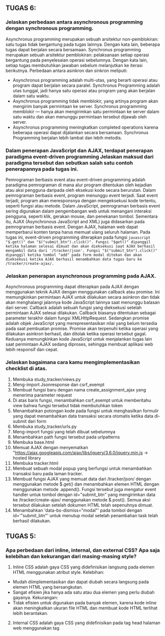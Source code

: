 ## TUGAS 6:
### Jelaskan perbedaan antara asynchronous programming dengan synchronous programming.
Asynchronus programming merupakan sebuah arsitektur non-pemblokiran: satu tugas tidak bergantung pada tugas lainnya. Dengan kata lain, beberapa tugas dapat berjalan secara bersamaan. Synchronus programming merupakan sebuah arsitektur pemblokiran: pelaksanaan setiap operasi bergantung pada penyelesaian operasi sebelumnya. Dengan kata lain, setiap tugas membutuhkan jawaban sebelum melanjutkan ke iterasi berikutnya.
Perbedaan antara asinkron dan sinkron meliputi:

- Asynchronus programming adalah multi-utas, yang berarti operasi atau program dapat berjalan secara paralel. Synchronus Programming adalah utas tunggal, jadi hanya satu operasi atau program yang akan berjalan dalam satu waktu.
- Asynchronus programming tidak memblokir, yang artinya program akan mengirim banyak permintaan ke server. Synchronus programming memblokir — hanya akan mengirimkan satu permintaan ke server dalam satu waktu dan akan menunggu permintaan tersebut dijawab oleh server.
- Asynchronus programming meningkatkan completed operations karena beberapa operasi dapat dijalankan secara bersamaan. Synchronus Programming berjalan lebih lambat dan lebih metodis.

### Dalam penerapan JavaScript dan AJAX, terdapat penerapan paradigma event-driven programming Jelaskan maksud dari paradigma tersebut dan sebutkan salah satu contoh penerapannya pada tugas ini.
Pemrograman berbasis event atau event-driven programming adalah paradigma pemrograman di mana alur program ditentukan oleh kejadian atau aksi pengguna daripada oleh eksekusi kode secara berurutan. Dalam pemrograman berbasis event, program menunggu event terjadi. Saat event terjadi, program akan meresponsnya dengan mengeksekusi kode tertentu, seperti fungsi atau metode.
Dalam JavaScript, pemrograman berbasis event sering digunakan dalam pengembangan web untuk menangani interaksi pengguna, seperti klik, gerakan mouse, dan penekanan tombol. Sementara itu, AJAX (Asynchronous JavaScript and XML) juga didasarkan pada pemrograman berbasis event. Dengan AJAX, halaman web dapat memperbarui konten tanpa harus memuat ulang seluruh halaman.
Pada tugas ini, event-driven programming diterapkan pada fungsi ```javascript "$.get()" dan "$("submit_btn").click()". Fungsi "$get()" dipanggil ketika halaman selesai dimuat dan akan dieksekusi saat AJAX berhasil mengambil data dari '/tracker/json'. Fungsi "$("submit_btn").click()" dipanggil ketika tombol "add" pada form modal ditekan dan akan dieksekusi ketika AJAX berhasil menambahkan data tugas baru ke /tracker/create-ajax/. ```

### Jelaskan penerapan asynchronous programming pada AJAX.
Asynchronous programming dapat diterapkan pada AJAX dengan menggunakan teknik AJAX dengan menggunakan callback atau promise. Ini memungkinkan permintaan AJAX untuk dilakukan secara asinkron dan tidak akan menghalangi jalannya kode JavaScript lainnya saat menunggu balasan dari server. Callback adalah sebuah fungsi yang dieksekusi setelah permintaan AJAX selesai dilakukan. Callback biasanya ditentukan sebagai parameter terakhir dalam fungsi XMLHttpRequest. Sedangkan promise adalah objek JavaScript yang merepresentasikan nilai yang belum tersedia pada saat pembuatan promise. Promise akan terpenuhi ketika operasi yang dilakukan asinkron berhasil, dan ditolak ketika operasi tersebut gagal. Keduanya memungkinkan kode JavaScript untuk menjalankan tugas lain saat permintaan AJAX sedang diproses, sehingga membuat aplikasi web lebih responsif dan cepat.

### Jelaskan bagaimana cara kamu mengimplementasikan checklist di atas.
1. Membuka study_tracker/views.py
2. Meng-import Jsonresponse dan csrf_exempt
3. Membuat fungsi baru dengan nama create_assignment_ajax yang menerima parameter request
4. Di atas baris fungsi, menambahkan csrf_exempt untuk memberitahu view bahwa fungsi tersebut tidak membutuhkan token
5. Menambahkan potongan kode pada fungsi untuk menghasilkan formulir yang dapat menambahkan data transaksi secara otomatis ketika data di-submit dari form
6. Membuka study_tracker/urls.py
7. Meng-import fungsi yang telah dibuat sebelumnya
8. Menambahkan path fungsi tersebut pada urlpatterns
9. Membuka base.html
10. Memuat AJAX dengan menyematkan "https://ajax.googleapis.com/ajax/libs/jquery/3.6.0/jquery.min.js -> hosted library
11. Membuka tracker.html
12. Membuat sebuah modal popup yang berfungsi untuk menambahkan transaksi baru pada laman tracker.
13. Membuat fungsi AJAX yang memuat data dari /tracker/json/ dengan menggunakan metode $.get() dan menambahkan elemen HTML dengan menggunakan metode .append(). Fungsi tersebut juga mengatur event handler untuk tombol dengan id="submit_btn" yang mengirimkan data ke /tracker/create-ajax/ menggunakan metode $.post(). Semua aksi tersebut dilakukan setelah dokumen HTML telah sepenuhnya dimuat.
13. Menambahkan 'data-bs-dismiss="modal"' pada tombol dengan id='"submit_btn"' untuk menutup modal setelah penambahan task telah berhasil dilakukan.

## TUGAS 5:
### Apa perbedaan dari inline, internal, dan external CSS? Apa saja kelebihan dan kekurangan dari masing-masing style?
1. Inline CSS adalah gaya CSS yang didefinisikan langsung pada elemen HTML menggunakan atribut style.
Kelebihan:
- Mudah diimplementasikan dan dapat diubah secara langsung pada elemen HTML yang bersangkutan.
- Sangat efisien jika hanya ada satu atau dua elemen yang perlu diubah gayanya.
Kekurangan:
- Tidak efisien untuk digunakan pada banyak elemen, karena kode inline akan meningkatkan ukuran file HTML dan membuat kode HTML terlihat lebih berantakan.

2. Internal CSS adalah gaya CSS yang didefinisikan pada tag head halaman web menggunakan tag <style>.
Kelebihan:
- Mudah diimplementasikan dan dikelola dalam satu halaman web.
- Dapat digunakan pada beberapa elemen pada halaman web.
Kekurangan:
- Tidak efisien jika digunakan pada banyak halaman web, karena kode CSS harus didefinisikan di setiap halaman web secara manual.

3. External CSS adalah gaya CSS yang didefinisikan dalam file terpisah dan dihubungkan dengan halaman web menggunakan tag <link>.
Kelebihan: 
- Efisien untuk digunakan pada banyak halaman web, karena kode CSS hanya perlu didefinisikan sekali dan dapat digunakan pada semua halaman web.
- Mudah dikelola dan dapat diubah dengan mudah.
Kekurangan:
- Memerlukan waktu lebih lama untuk memuat file CSS eksternal, terutama jika file tersebut besar.

### Jelaskan tag HTML5 yang kamu ketahui.
1. <input> merupakan tag yang menentukan bidang input tempat pengguna dapat memasukkan data.
2. <br> merupakan tag yang menyisipkan satu jeda baris.
3. <div> merupakan tag yang mendefinisikan divisi atau bagian dalam dokumen HTML.

### Jelaskan tipe-tipe CSS selector yang kamu ketahui.
1. Element Selector, yakni selector yang memilih elemen HTML berdasarkan nama tag-nya (elemen).
2. Class Selector, yakni selector yang memilih elemen HTML berdasarkan nilai atribut class-nya. Dalam HTML, class digunakan untuk memberi nama kelas tertentu pada satu atau beberapa elemen. 
3. ID Selector, yakni selector yang memilih elemen HTML berdasarkan nilai atribut id-nya. Dalam HTML, id digunakan untuk memberi identitas unik pada satu elemen.

### Jelaskan bagaimana cara kamu mengimplementasikan checklist di atas.
- Halaman login
1. Membuat divisi dengan kelas "container-fluid" dan memasukkan table login
2. Membuat inline CSS dengan class selector "login" untuk mengatur maksimal panjang, margin, dan font
3. Membuat divisi dengan kelas "login" persis di bawah divisi "container-fluid"
4. Membuat inline CSS dengan class selector "center" untuk mengatur letak text & margin persis di tengah
5. Mengimplementasikan selector "center" pada header dan table
6. Membuat inline CSS dengan class selector "margin-top" untuk mengatur margin atas
7. Mengimplementasikan selector "margin-top" pada tiap <td>
8. Membuat inline CSS dengan class selector "btn" untuk mengatur panjang tombol
9. Mengimplementasikan selector "btn" pada button
- Halaman Register: Kurang lebih sama dengan halaman login
- Halaman Add: 
10. Menambahkan navbar yang sama dengan halaman tracker
11. Membuat divisi dengan kelas "container-fluid" dan memasukkan elemen-lemen input
11. Membuat inline CSS dengan class selector "navbar-brand" untuk mengatur letak navbar brand persis di tengah dan mengimplementasikannya
12. Membuat inline CSS dengan class selector "add" untuk mengatur container "add"
13. Membuat inline CSS dengan class selector "input" untuk mengubah bidang input menjadi transparan dan mengimplementasikannya
14. Membuat inline CSS dengan class selector "label" untuk mengatur margin kanan dari tiap label
15. Membuat inline CSS dengan class selector "background" untuk mengatur warna latar belakang dari container
16. Membuat inline CSS dengan class selector "save" untuk mengatur panjang tombol "save"
17. Membuat inline CSS dengan class selector "center" untuk mengatur letak text & margin persis di tengah dan mengimplementasikannya
- Cards
18. Meng-import JsonResponse dan csrf_exempt pada views.py untuk menampilkan cards pada data json yang telah didapatkan, dan memimplementasikan keamanan pada form create_assignment
19. Membuat fungsi create_assignment_ajax untuk mengimplementasikan create_assignment, menyimpan data tersebut, dan menampilkannya, dengan menggunakan ajax
20. Melalukan routing fungsi baru pada urls.py
21. Menambahkan "script" dan kode js ajax pada tracker.html untuk menampilkan data dalam bentuk cards dan menampilkan modal tambah transaksi

## TUGAS 4:
### Apa kegunaan {% csrf_token %} pada elemen form? Apa yang terjadi apabila tidak ada potongan kode tersebut pada elemen form?
Pada elemen form, {% csrf_token %} berfungsi untuk membuat dan meng-input token keamanan  CSRF (Cross-Site Request Forgery) ke dalam form HTML. Token keamanan CSRF tersebut bertujuan untuk mencegah serangan CSRF: jenis serangan web dalam bentuk manipulasi tindakan pengguna terautentikasi tanpa sepengetahuan atau persetujuannya.
Django akan menolak permintaan POST yang dikirimkan oleh pengguna apabila form tidak terdapat {% csrf_token %}. Alasannya, pada setiap permintaan POST yang diterima, eksistensi token CSRF akan diperiksa oleh Django, secara default. Django akan menganggap permintaan tersebut tidak valid dan menolak untuk memprosesnya, apabila token tidak ada atau tidak cocok.

### Apakah kita dapat membuat elemen form secara manual (tanpa menggunakan generator seperti {{ form.as_table }})? Jelaskan secara gambaran besar bagaimana cara membuat form secara manual.
Kita dapat membuat elemen form secara manual. Caranya, kita perlu membuat sebuah class form di dalam file forms.py, mengatur field-field dan argumen-argumen untuk setiap field, mengimport form tersebut ke dalam view, dan menampilkan form di dalam template dengan tag-tag yang sesuai.

### Jelaskan proses alur data dari submisi yang dilakukan oleh pengguna melalui HTML form, penyimpanan data pada database, hingga munculnya data yang telah disimpan pada template HTML.
1. Pengguna mengisi HTML form yang telah disediakan oleh website, dan menekan tombol submit.
2. Browser mengirimkan data form tersebut ke server melalui HTTP POST request.
3. Server menerima request tersebut dan menjalankan view yang telah diatur untuk form tersebut.
4. View melakukan validasi data form untuk memastikan bahwa data yang dimasukkan pengguna sesuai dengan aturan yang telah ditentukan. Jika terdapat kesalahan, view akan menampilkan kembali form dengan pesan error yang sesuai.
5. Jika data form valid, view akan menyimpan data tersebut ke dalam database dengan menggunakan model yang telah diatur sebelumnya.
6. Setelah data berhasil disimpan ke dalam database, view akan meredirect pengguna ke halaman sukses atau menampilkan data yang telah disimpan pada halaman yang sesuai.
7. Pada halaman yang sesuai, view akan menampilkan data yang telah disimpan pada template HTML dengan menggunakan tag-tag yang sesuai seperti `{% for %}` atau `{{ }}`.

### Jelaskan bagaimana cara kamu mengimplementasikan checklist di atas.
1. Membuka study_tracker/views.py
2. Menambahkan import redirect, UserCreationForm, dan messages
3. Membuat fungsi bernama register yang menerima parameter request, yang berisi kode untuk menghasilkan formulir registrasi secara otomatis {{ UserCreationForm(request.POST) }} dan menghasilkan akun pengguna ketika data di-submit dari form {{ form.save() }}
4. Membuat file register.html pada folder study_tracker/templates untuk membuat halaman register
5. Membuat form dengan generator {{ form.as_table }}
6. Membuka study_tracker/urls.py
7. Mengimpor fungsi register dan menambahkan path-nya pada urls.py

8. Membuka study_tracker/views.py
9. Menambahkan import authenticate dan login
10. Membuat fungsi bernama login_user yang menerima parameter request, yang berisi kode untuk mengautentikasi pengguna yang ingin login
11. Membuat file login.html pada folder study_tracker/templates untuk membuat halaman login
12. Membuka study_tracker/urls.py
13. Mengimpor fungsi login_user dan menambahkan path-nya pada urls.py
14. Memoodifikasi variable name pada context dalam fungsi show_tracker yang berada pada study_tracker/views.py menjadi {{'name': request.user.username}} agar dapat menampilkan nama sesuai pengguna yang logged in.

15. Membuka study_tracker/views.py
16. Menambahkan import logout
17. Membuat fungsi bernama logout_user yang menerima parameter request, yang berisi kode untuk melakukan mekanisme logout
18. Membuka study_tracker/templates/assignment_list.html 
19. Menambahkan kode pada assignment_list.html untuk menambah tombol logout
20. Membuka study_tracker/urls.py
21. Mengimpor fungsi logout_user dan menambahkan path-nya pada urls.py

22. Membuka study_tracker/views.py
23. Menambahkan import login_required
24. Menambahkan kode {{ @login_required(login_url='/money_tracker/login/') }} di atas fungsi show_tracker agar halaman money tracker hanya dapat diakses oleh pengguna yang sudah login (terautentikasi).


## TUGAS 3:
### Apakah kita dapat menginput data selain melalui form? Namun mengapa form dapat dikatakan lebih baik daripada menggunakan cara tersebut?

Ya, kita dapat menginput data selain melalui form, seperti menggunakan django built-in shell atau django admin. Namun, menggunakan form dapat dikatakan lebih baik daripada cara lainnya karena form dapat digunakan untuk menentukan aturan validasi untuk setiap fields, memastikan bahwa data yang dimasukkan oleh pengguna valid sebelum disimpan ke database. Hal ini dapat membantu mencegah kesalahan dan meningkatkan kualitas data secara keseluruhan. Selain itu, form juga dapat dikustomisasi untuk memenuhi persyaratan tertentu dan dapat diperluas untuk menyertakan fungsionalitas tambahan seperti aturan validasi kustom, widget, dan input masks.

### Jelaskan perbedaan antara JSON, XML, dan HTML!

- JSON adalah format pertukaran data yang ringan dan sepenuhnya language-independent. JSON berbasis 
JavaScipt dan mudah dimengerti dan di-generate. Format JSON mirip dengan maps pada Java.

- XML merupakan mark-up language yang dirancang untuk membawa data. XML mendefinisikan seperangkat aturan untuk mengkodekan dokumen dalam format yang dapat dibaca oleh manusia dan mesin. Perbedaan yang cukup terlihat antara XML dan JSON adalah XML merupakan mark-up language yang menggunakan struktur tag untuk merepresentasikan data

- HTML merupakan markup language yang digunakan untuk menampilkan data, bukan membawa data seperti JSON dan XML.

source: https://www.geeksforgeeks.org/difference-between-json-and-xml/, https://www.geeksforgeeks.org/html-vs-xml/ 

### Jelaskan mengapa kita memerlukan data delivery dalam pengimplementasian sebuah platform.

Pengiriman data adalah aspek penting dari implementasi platform karena beberapa alasan:
1. Data delivery memastikan bahwa data tersedia saat dibutuhkan, dan pengguna dapat mengaksesnya dengan mudah dan efisien, terlepas dari lokasi atau perangkat yang mereka gunakan.
2. Data delivery membantu memastikan bahwa data diproses dan dikirimkan secara real-time untuk mendukung operasi bisnis yang penting.
3. Data delivery dapat mengoptimalkan pemanfaatan sumber daya dengan memastikan bahwa data dikirimkan hanya pada saat dibutuhkan, sehingga menghasilkan kinerja yang lebih baik dan penghematan biaya.
4. Data delivery dapat meningkatkan keamanan data dengan menyediakan protokol transfer dan penyimpanan data yang aman
5. Data delivery dapat memastikan bahwa platform dapat menangani lalu lintas data yang semakin meningkat tanpa mengorbankan kinerja atau pengalaman pengguna.

### Jelaskan bagaimana cara kamu mengimplementasikan checklist di atas.

1. Menjalankan virtual environment
2. Membuat file baru pada folder study_tracker dengan nama forms.py untuk membuat struktur form yang dapat menerima data transaksi baru.
3. Membuka file views.py yang ada pada folder study_tracker dan menambahkan import HttpResponseRedirect, TransactionRecordForm, dan reverse.
4. Membuat fungsi baru dengan nama create_assignment pada file views.py yang menerima parameter request, yang digunakan untuk menghasilkan formulir yang dapat menambahkan data transaksi secara otomatis ketika data di-submit dari form.
5. Membuat berkas HTML baru dengan nama create_assignment.html pada folder study_tracker/templates.
6. Membuka urls.py yang ada pada folder study_tracker dan import fungsi create_assignment, lalu menambahkan path url ke dalam urlpatterns untuk mengakses fungsi create_assignment
7. Membuka tracker.html lalu menambahkan button tambah transaksi baru

8. Membuka views.py yang ada pada folder study_tracker dan membuat fungsi show_xml dan show_json yang menerima parameter request
9. Menambahkan import HttpResponse dan Serializer pada bagian views.py paling atas.
10. Membuat sebuah variabel di dalam fungsi show_xml dan show_json yang menyimpan hasil query dari seluruh data yang ada pada Assignment.
11. Menambahkan return function berupa HttpResponse yang berisi parameter data hasil query yang sudah diserialisasi menjadi XML dan JSON dan parameter content_type="application/xml" (untuk format xml) dan parameter content_type="application/json" (untuk format json)
12. Membuka urls.py yang ada pada folder study_tracker dan import fungsi show_xml & show_json.
13. Menambahka path url ke dalam urlpatterns untuk mengakses kedua fungsi yang sudah diimpor sebelumnya.

14. Membuka views.py yang ada pada folder money_tracker dan membuat sebuah fungsi show_xml_by_id dan show_json_by_id yang menerima parameter request dan ID.
15. Membuat sebuah variabel di dalam fungsi tersebut yang menyimpan hasil query dari data dengan ID tertentu yang ada pada Assignment.
16. Menambahkan return function berupa HttpResponse yang berisi parameter data hasil query yang sudah diserialisasi menjadi JSON atau XML dan parameter content_type dengan value "application/xml" (untuk format XML) atau "application/json" (untuk format JSON).
17. Membuka urls.py yang ada pada folder study_tracker dan impor fungsi show_xml_by_id dan show_json_by_id.
18. Menambahkan path url ke dalam urlpatterns untuk mengakses dua fungsi yang sudah diimpor sebelumnya.


# TUGAS 2:
### Buatlah bagan yang berisi request client ke web aplikasi berbasis Django beserta responnya dan jelaskan pada bagan tersebut kaitan antara urls.py, views.py, models.py, dan berkas html

Alur request client ke web aplikasi berbasis django:
1. Django menerima URL, memeriksa berkas urls.py, dan memanggil tampilan (views) 
    yang sesuai dengan URL.
2. Tampilan, yang terletak di views.py, memeriksa models yang relevan.
3. Models diimpor dari file models.py.
4. Views kemudian mengirimkan data ke template yang telah ditentukan di dalam folder template.
5. Templat berisi tag HTML dan Django, dan dengan data itu mengembalikan konten HTML 
    yang telah selesai kembali ke browser.

source: w3schools.com

### Jelaskan kenapa menggunakan virtual environment? Apakah kita tetap dapat membuat aplikasi web 
berbasis Django tanpa menggunakan virtual environment?

Virtual Environment memungkinkan kita untuk memiliki lingkungan yang stabil, reproducible, 
dan portabel. Kita dapat mengendalikan versi paket mana yang diinstal dan kapan paket tersebut 
di-upgrade. Kita juga dapat memiliki venv sebanyak yang kita inginkan. Dengan kata lain, 
virtual environment membantu kita untuk mengisolasi proyek, sehingga perubahan terhadap 
versi paket instalasi dapat diatur dan tidak mempengaruhi proyek lainnya.

Sebenarnya, kita tetap dapat membuat aplikasi web berbasis Django tanpa menggunakan 
virtual environment. Namun, jika kita mengunduh versi paket instalasi terbaru, 
setiap update akan terinstalasi secara default ke global environment, yang akan mempengaruhi 
seluruh proyek. Ini tentunya menjadi masalah karena tiap proyek belum tentu membutuhkan 
versi paket instalasi yang terbaru.

source: https://csguide.cs.princeton.edu/software/virtualenv#:~:text=Virtual%20environments%20let%20you%20have,many%20venvs%20as%20you%20want.
, https://realpython.com/python-virtual-environments-a-primer/#why-do-you-need-virtual-environments 

### Jelaskan bagaimana cara kamu mengimplementasikan poin 1 sampai dengan 4 di atas.

1. Menggunakan perintah "git clone" untuk menyalin repositorinya ke suatu lokasi 
    di dalam sistem berkas (filesystem) komputer.
2. Masuk ke dalam repositori yang sudah di-clone.
3. Menyalakan virtual environment.
4. Menginstal dependencies yang dibutuhkan untuk menjalankan aplikasi.
5. Membuat sebuah django-app bernama study_tracker dengan menggunakan perintah "manage.py 
    startapp study_tracker".
6. Melakukan routing pada django_project: membuka settings.py, lalu menambahkan aplikasi 
study_traker ke dalam variabel INSTALLED_APPS, agar dapat menjalankan aplikasi study_tracker.
7. Membuat model (models.py) pada aplikasi study_tracker yang bernama Assignment 
yang memiliki atribut:
    - name untuk nama tugas dengan tipe CharField,
    - subject untuk mata kuliah tugas dengan tipe CharField,
    - date untuk tenggat waktu tugas dengan tipe DateTimeField,
    - progress untuk indikator progress tugas dengan tipe IntegerField, dan
    - description untuk deskripsi tugas dengan tipe TextField.
8. Melakukan perintah "manage.py makemigrations" untuk mempersiapkan migrasi skema model 
    ke dalam database Django lokal.
9. Menjalankan perintah "manage.py migrate" untuk menerapkan skema model 
    yang telah dibuat ke dalam database Django lokal.
10. Membuat folder templates pada root folder dan membuat sebuah file baru bernama base.html. 
[file base.html telah terdeteksi sebagai file tempat pada django_project/settings.py]
11. Membuka views.py yang ada pada folder study_tracker dan membuat sebuah fungsi 
    yang menerima parameter request dan mengembalikan render(request, "tracker.html").
12. Membuat sebuah folder bernama templates di dalam folder aplikasi study_tracker dan 
    membuat sebuah berkas bernama tracker.html